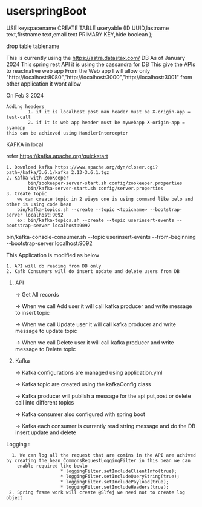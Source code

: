 # userspringBoot

USE keyspacename
CREATE TABLE useryable (ID UUID,lastname text,firstname text,email text PRIMARY KEY,hide boolean );

drop table tablename

This is currently using the https://astra.datastax.com/ DB
As of January 2024 
    This spring rest API it is using the cassandra for DB
    This give the APIs to reactnative web app
    From the Web app I will allow only "http://localhost:8080","http://localhost:3000","http://localhost:3001" from other application it wont allow


On Feb 3 2024
    
    Adding headers 
            1. if it is localhost post man header must be X-origin-app = test-call
            2. if it is web app header must be mywebapp X-origin-app = syamapp
    this can be achieved using HandlerInterceptor
    
KAFKA in local

refer https://kafka.apache.org/quickstart 

    1. Download kafka https://www.apache.org/dyn/closer.cgi?path=/kafka/3.6.1/kafka_2.13-3.6.1.tgz
    2. Kafka with ZooKeeper
            bin/zookeeper-server-start.sh config/zookeeper.properties
            bin/kafka-server-start.sh config/server.properties
    3. Create Topic 
        we can create topic in 2 wiays one is using command like belo and other is using code bean
        bin/kafka-topics.sh --create --topic <topicname> --bootstrap-server localhost:9092
        ex: bin/kafka-topics.sh --create --topic userinsert-events --bootstrap-server localhost:9092

bin/kafka-console-consumer.sh --topic userinsert-events --from-beginning --bootstrap-server localhost:9092


This Application is modified as below
    
    1. API will do reading from DB only
    2. Kafk Consumers will do insert update and delete users from DB

1. API

   -> Get All records

   -> When we call Add user it will call kafka producer and write message to insert topic

   -> When we call Update user it will call kafka producer and write message to update topic

   -> When we call Delete user it will call kafka producer and write message to Delete topic

2. Kafka

   -> Kafka configurations are managed using application.yml

   -> Kafka topic are created using the kafkaConfig class
   
   -> Kafka producer will publish a  message for the api put,post or delete call into different topics

   -> Kafka consumer also configured with spring boot

   -> Kafka each consumer is currently read string message and do the DB insert update and delete

Logging :
 
      1. We can log all the request that are comins in the API are achived by creating the bean CommonsRequestLoggingFilter in this bean we can 
        enable required like bewlo
                        * loggingFilter.setIncludeClientInfo(true);
                        * loggingFilter.setIncludeQueryString(true);
                        * loggingFilter.setIncludePayload(true);
                        * loggingFilter.setIncludeHeaders(true);
     2. Spring frame work will create @Slf4j we need not to create log object